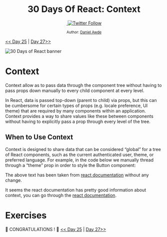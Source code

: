<div align="center">
  <h1> 30 Days Of React: Context</h1>
  <a class="header-badge" target="_blank" href="https://www.linkedin.com/in/DanielAwde9/">
  <img src=""badge/style--5eba00.svg?label=LinkedIn&logo=linkedin&style=social">
  </a>
  <a class="header-badge" target="_blank" href="https://twitter.com/DanielAwde9">
  <img alt="Twitter Follow" src="https://img.shields.io/twitter/follow/DanielAwde9?style=social">
  </a>

<sub>Author:
<a href="https://www.linkedin.com/in/DanielAwde9/" target="_blank">Daniel Awde</a><br>
</sub>

</div>

[<< Day 25](../25_Custom_Hooks/25_custom_hooks.md) | [Day 27>>](../27_Ref/27_ref.md)

![30 Days of React banner](../images/_26.jpg)

# Context

Context allow as to pass data through the component tree without having to pass props down manually to every child component at every level.

In React, data is passed top-down (parent to child) via props, but this can be cumbersome for certain types of props (e.g. locale preference, UI theme) that are required by many components within an application. Context provides a way to share values like these between components without having to explicitly pass a prop through every level of the tree.

## When to Use Context

Context is designed to share data that can be considered “global” for a tree of React components, such as the current authenticated user, theme, or preferred language. For example, in the code below we manually thread through a “theme” prop in order to style the Button component:

The above text has been taken from [react documentation](https://reactjs.org/docs/context.html) without any change.

It seems the react documentation has pretty good information about context, you can go through the [react documentation](https://reactjs.org/docs/context.html).

# Exercises

🎉 CONGRATULATIONS ! 🎉
[<< Day 25](../25_Custom_Hooks/25_custom_hooks.md) | [Day 27>>](../27_Ref/27_ref.md)

